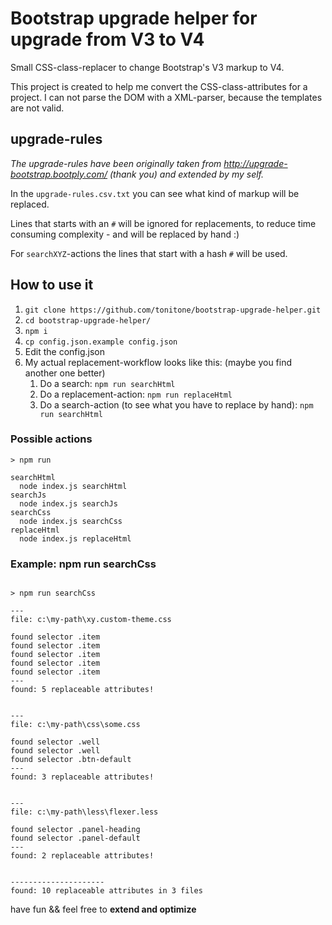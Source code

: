 # Bootstrap upgrade helper for upgrade from V3 to V4

Small CSS-class-replacer to change Bootstrap's V3 markup to V4.

This project is created to help me convert the CSS-class-attributes for a project. 
I can not parse the DOM with a XML-parser, because the templates are not valid.

## upgrade-rules

_The upgrade-rules have been originally taken from http://upgrade-bootstrap.bootply.com/ (thank you) and extended by my self._

In the `upgrade-rules.csv.txt` you can see what kind of markup will be replaced. 

Lines that starts with an `#` will be ignored for replacements, to reduce time consuming complexity - 
and will be replaced by hand :) 

For `searchXYZ`-actions the lines that start with a hash `#` will be used.

## How to use it
1. `git clone https://github.com/tonitone/bootstrap-upgrade-helper.git`
2. `cd bootstrap-upgrade-helper/`
3. `npm i`
4. `cp config.json.example config.json`
5. Edit the config.json
5. My actual replacement-workflow looks like this: (maybe you find another one better)
    1. Do a search: `npm run searchHtml`
    2. Do a replacement-action: `npm run replaceHtml`
    3. Do a search-action (to see what you have to replace by hand): `npm run searchHtml`


### Possible actions
~~~
> npm run

searchHtml
  node index.js searchHtml
searchJs
  node index.js searchJs
searchCss
  node index.js searchCss
replaceHtml
  node index.js replaceHtml

~~~

### Example: npm run searchCss

~~~

> npm run searchCss

---
file: c:\my-path\xy.custom-theme.css

found selector .item 
found selector .item 
found selector .item 
found selector .item 
found selector .item 
---
found: 5 replaceable attributes!


---
file: c:\my-path\css\some.css

found selector .well 
found selector .well 
found selector .btn-default 
---
found: 3 replaceable attributes!


---
file: c:\my-path\less\flexer.less

found selector .panel-heading 
found selector .panel-default 
---
found: 2 replaceable attributes!


---------------------
found: 10 replaceable attributes in 3 files 

~~~

have fun && feel free to **extend and optimize**